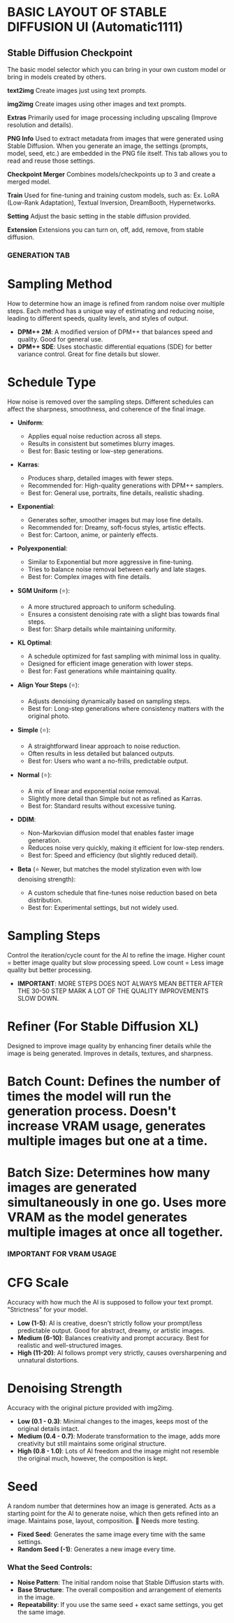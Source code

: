 # BASIC LAYOUT OF STABLE DIFFUSION UI (Automatic1111)

## Stable Diffusion Checkpoint
The basic model selector which you can bring in your own custom model or bring in models created by others.

 **text2img**
Create images just using text prompts.

 **img2img**
Create images using other images and text prompts.

 **Extras**
Primarily used for image processing including upscaling (Improve resolution and details).

 **PNG Info**
Used to extract metadata from images that were generated using Stable Diffusion. When you generate an image, the settings (prompts, model, seed, etc.) are embedded in the PNG file itself. This tab allows you to read and reuse those settings.

 **Checkpoint Merger**
Combines models/checkpoints up to 3 and create a merged model.

 **Train**
Used for fine-tuning and training custom models, such as:
Ex. LoRA (Low-Rank Adaptation), Textual Inversion, DreamBooth, Hypernetworks.

 **Setting**
Adjust the basic setting in the stable diffusion provided.

 **Extension**
Extensions you can turn on, off, add, remove, from stable diffusion.

### GENERATION TAB

# Sampling Method
How to determine how an image is refined from random noise over multiple steps. Each method has a unique way of estimating and reducing noise, leading to different speeds, quality levels, and styles of output.

- **DPM++ 2M**: A modified version of DPM++ that balances speed and quality. Good for general use.
- **DPM++ SDE**: Uses stochastic differential equations (SDE) for better variance control. Great for fine details but slower.

# Schedule Type
How noise is removed over the sampling steps. Different schedules can affect the sharpness, smoothness, and coherence of the final image.

- **Uniform**:
  - Applies equal noise reduction across all steps.
  - Results in consistent but sometimes blurry images.
  - Best for: Basic testing or low-step generations.

- **Karras**:
  - Produces sharp, detailed images with fewer steps.
  - Recommended for: High-quality generations with DPM++ samplers.
  - Best for: General use, portraits, fine details, realistic shading.

- **Exponential**:
  - Generates softer, smoother images but may lose fine details.
  - Recommended for: Dreamy, soft-focus styles, artistic effects.
  - Best for: Cartoon, anime, or painterly effects.

- **Polyexponential**:
  - Similar to Exponential but more aggressive in fine-tuning.
  - Tries to balance noise removal between early and late stages.
  - Best for: Complex images with fine details.

- **SGM Uniform** (⭐️):
  - A more structured approach to uniform scheduling.
  - Ensures a consistent denoising rate with a slight bias towards final steps.
  - Best for: Sharp details while maintaining uniformity.

- **KL Optimal**:
  - A schedule optimized for fast sampling with minimal loss in quality.
  - Designed for efficient image generation with lower steps.
  - Best for: Fast generations while maintaining quality.

- **Align Your Steps** (⭐️):
  - Adjusts denoising dynamically based on sampling steps.
  - Best for: Long-step generations where consistency matters with the original photo.

- **Simple** (⭐️):
  - A straightforward linear approach to noise reduction.
  - Often results in less detailed but balanced outputs.
  - Best for: Users who want a no-frills, predictable output.

- **Normal** (⭐️):
  - A mix of linear and exponential noise removal.
  - Slightly more detail than Simple but not as refined as Karras.
  - Best for: Standard results without excessive tuning.

- **DDIM**:
  - Non-Markovian diffusion model that enables faster image generation.
  - Reduces noise very quickly, making it efficient for low-step renders.
  - Best for: Speed and efficiency (but slightly reduced detail).

- **Beta** (⭐️ Newer, but matches the model stylization even with low denoising strength):
  - A custom schedule that fine-tunes noise reduction based on beta distribution.
  - Best for: Experimental settings, but not widely used.

# Sampling Steps
Control the iteration/cycle count for the AI to refine the image. Higher count = better image quality but slow processing speed. Low count = Less image quality but better processing.

- **IMPORTANT**: MORE STEPS DOES NOT ALWAYS MEAN BETTER AFTER THE 30-50 STEP MARK A LOT OF THE QUALITY IMPROVEMENTS SLOW DOWN.

# Refiner (For Stable Diffusion XL)
Designed to improve image quality by enhancing finer details while the image is being generated. Improves in details, textures, and sharpness.


# Batch Count: Defines the number of times the model will run the generation process. Doesn't increase VRAM usage, generates multiple images but one at a time.

# Batch Size: Determines how many images are generated simultaneously in one go. Uses more VRAM as the model generates multiple images at once all together.
### IMPORTANT FOR VRAM USAGE

# CFG Scale
Accuracy with how much the AI is supposed to follow your text prompt. "Strictness" for your model.

- **Low (1-5)**: AI is creative, doesn't strictly follow your prompt/less predictable output. Good for abstract, dreamy, or artistic images.
- **Medium (6-10)**: Balances creativity and prompt accuracy. Best for realistic and well-structured images.
- **High (11-20)**: AI follows prompt very strictly, causes oversharpening and unnatural distortions.

# Denoising Strength
Accuracy with the original picture provided with img2img.

- **Low (0.1 - 0.3)**: Minimal changes to the images, keeps most of the original details intact.
- **Medium (0.4 - 0.7)**: Moderate transformation to the image, adds more creativity but still maintains some original structure.
- **High (0.8 - 1.0)**: Lots of AI freedom and the image might not resemble the original much, however, the composition is kept.

# Seed
A random number that determines how an image is generated. Acts as a starting point for the AI to generate noise, which then gets refined into an image. Maintains pose, layout, composition. 🚨 Needs more testing.

- **Fixed Seed**: Generates the same image every time with the same settings.
- **Random Seed (-1)**: Generates a new image every time.

### What the Seed Controls:
- **Noise Pattern**: The initial random noise that Stable Diffusion starts with.
- **Base Structure**: The overall composition and arrangement of elements in the image.
- **Repeatability**: If you use the same seed + exact same settings, you get the same image.